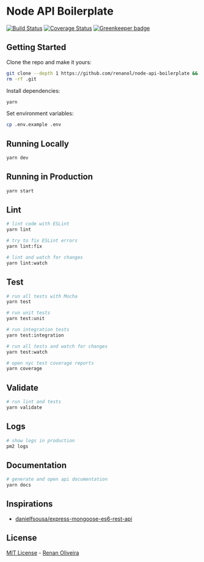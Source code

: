 # Node API Boilerplate

[![Build Status](https://travis-ci.org/renanol/node-api-boilerplate.svg?branch=master)](https://travis-ci.org/renanol/node-api-boilerplate)
[![Coverage Status](https://coveralls.io/repos/github/renanol/node-api-boilerplate/badge.svg?branch=master)](https://coveralls.io/github/renanol/node-api-boilerplate?branch=master)
[![Greenkeeper badge](https://badges.greenkeeper.io/renanol/node-api-boilerplate.svg)](https://greenkeeper.io/)


## Getting Started

Clone the repo and make it yours:

```bash
git clone --depth 1 https://github.com/renanol/node-api-boilerplate && cd node-api-boilerplate
rm -rf .git
```

Install dependencies:

```bash
yarn
```

Set environment variables:

```bash
cp .env.example .env
```

## Running Locally

```bash
yarn dev
```

## Running in Production

```bash
yarn start
```

## Lint

```bash
# lint code with ESLint
yarn lint

# try to fix ESLint errors
yarn lint:fix

# lint and watch for changes
yarn lint:watch
```

## Test

```bash
# run all tests with Mocha
yarn test

# run unit tests
yarn test:unit

# run integration tests
yarn test:integration

# run all tests and watch for changes
yarn test:watch

# open nyc test coverage reports
yarn coverage
```

## Validate

```bash
# run lint and tests
yarn validate
```

## Logs

```bash
# show logs in production
pm2 logs
```

## Documentation

```bash
# generate and open api documentation
yarn docs
```

## Inspirations

 - [danielfsousa/express-mongoose-es6-rest-api](https://github.com/danielfsousa/express-rest-es2017-boilerplate)

## License

[MIT License](README.md) - [Renan Oliveira](https://github.com/renanol)
